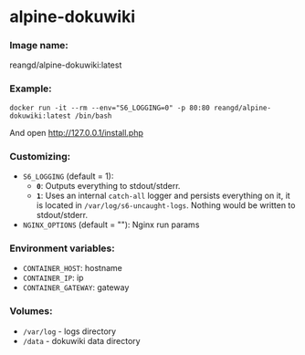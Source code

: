 alpine-dokuwiki
===


### Image name:
reangd/alpine-dokuwiki:latest


### Example:
```
docker run -it --rm --env="S6_LOGGING=0" -p 80:80 reangd/alpine-dokuwiki:latest /bin/bash
```

And open http://127.0.0.1/install.php


### Customizing:
* `S6_LOGGING` (default = 1): 
  * **`0`**: Outputs everything to stdout/stderr.
  * **`1`**: Uses an internal `catch-all` logger and persists everything on it, it is located in `/var/log/s6-uncaught-logs`. Nothing would be written to stdout/stderr.
* `NGINX_OPTIONS` (default = ""): Nginx run params


### Environment variables:
* `CONTAINER_HOST`: hostname
* `CONTAINER_IP`: ip
* `CONTAINER_GATEWAY`: gateway


### Volumes:
* `/var/log` - logs directory
* `/data` - dokuwiki data directory